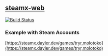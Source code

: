 ## [steamx-web](https://steamx.dayler.dev)

[![Build Status](https://drone.dayler.dev/api/badges/iknpx/steamx-web/status.svg)](https://drone.dayler.dev/iknpx/steamx-web)

### Example with Steam Accounts
[https://steamx.dayler.dev/games/tryr,molotoko](https://steamx.dayler.dev/games/tryr,molotoko)

